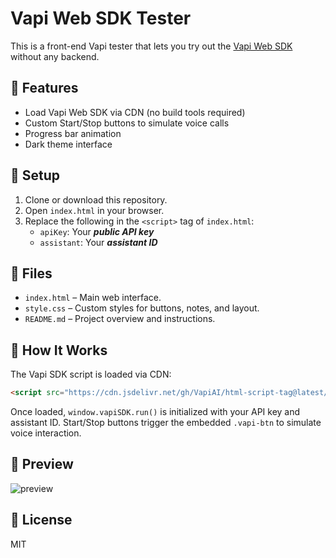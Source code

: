 # Vapi Web SDK Tester

This is a front-end Vapi tester that lets you try out the [Vapi Web SDK](https://docs.vapi.ai) without any backend.

## 🚀 Features

- Load Vapi Web SDK via CDN (no build tools required)
- Custom Start/Stop buttons to simulate voice calls
- Progress bar animation
- Dark theme interface

## 🔧 Setup

1. Clone or download this repository.
2. Open `index.html` in your browser.
3. Replace the following in the `<script>` tag of `index.html`:
   - `apiKey`: Your **_public API key_**
   - `assistant`: Your **_assistant ID_**

## 📁 Files

- `index.html` – Main web interface.
- `style.css` – Custom styles for buttons, notes, and layout.
- `README.md` – Project overview and instructions.

## 🧪 How It Works

The Vapi SDK script is loaded via CDN:

```html
<script src="https://cdn.jsdelivr.net/gh/VapiAI/html-script-tag@latest/dist/assets/index.js"></script>
```

Once loaded, `window.vapiSDK.run()` is initialized with your API key and assistant ID. Start/Stop buttons trigger the embedded `.vapi-btn` to simulate voice interaction.

## 📸 Preview

![preview](https://vapi.ai/static/vapi-preview.png) <!-- Replace with real preview if needed -->

## 📄 License

MIT